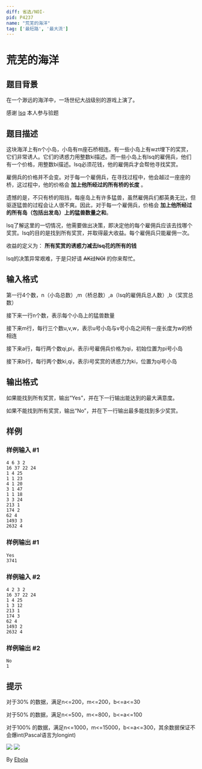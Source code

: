 ```yaml
---
diff: 省选/NOI-
pid: P4237
name: "荒芜的海洋"
tag: ['最短路', '最大流']
---
```

# 荒芜的海洋
## 题目背景

在一个渺远的海洋中，一场世纪大战级别的游戏上演了。

感谢 [lsq](https://www.luogu.org/space/show?uid=26556) 本人参与验题
## 题目描述

这块海洋上有n个小岛，小岛有m座石桥相连。有一些小岛上有wzt埋下的奖赏，它们非常诱人。它们的诱惑力用整数ki描述。而一些小岛上有lsq的雇佣兵，他们有一个价格，用整数bi描述。lsq必须花钱，他的雇佣兵才会帮他寻找奖赏。 

雇佣兵的价格并不会变。对于每一个雇佣兵，在寻找过程中，他会越过一座座的桥，这过程中，他的价格会 **加上他所经过的所有桥的长度** 。

遗憾的是，不只有桥的阻挡，每座岛上有许多猛兽，虽然雇佣兵们都英勇无比，但驱逐猛兽的过程会让人很不爽。因此，对于每一个雇佣兵，价格会 **加上他所经过的所有岛（包括出发岛）上的猛兽数量之和**。

lsq了解这里的一切情况，他需要做出决策，即决定他的每个雇佣兵应该去找哪个奖赏。lsq的目的是找到所有奖赏，并取得最大收益。每个雇佣兵只能雇佣一次。

收益的定义为： **所有奖赏的诱惑力减去lsq花的所有的钱**

lsq的决策异常艰难，于是只好请 ~~AK过NOI~~ 的你来帮忙。
## 输入格式

第一行4个数，n（小岛总数）,m（桥总数）,a（lsq的雇佣兵总人数）,b（奖赏总数）

接下来一行n个数，表示每个小岛上的猛兽数量

接下来m行，每行三个数u,v,w，表示u号小岛与v号小岛之间有一座长度为w的桥相连

接下来a行，每行两个数qi,pi，表示i号雇佣兵价格为qi，初始位置为pi号小岛

接下来b行，每行两个数ki,qi，表示i号奖赏的诱惑力为ki，位置为qi号小岛
## 输出格式

如果能找到所有奖赏，输出“Yes”，并在下一行输出能达到的最大满意度。

如果不能找到所有奖赏，输出“No”，并在下一行输出最多能找到多少奖赏。
## 样例

### 样例输入 #1
```
4 6 3 2
16 37 22 24 
1 4 25
1 1 23
4 1 20
3 1 47
1 1 18
3 3 24
213 1
174 2
62 4
1493 3
2632 4
```
### 样例输出 #1
```
Yes
3741
```
### 样例输入 #2
```
4 2 3 2
16 37 22 24
1 4 25
1 3 12
213 1
174 3
62 4
1493 2
2632 4
```
### 样例输出 #2
```
No
1
```
## 提示

对于30% 的数据，满足n<=200，m<=200，b<=a<=30

对于50% 的数据，满足n<=500，m<=800，b<=a<=100

对于100% 的数据，满足n<=1000，m<=15000，b<=a<=300，其余数据保证不会爆int(Pascal语言为longint)

![](https://cdn.luogu.com.cn/upload/pic/14497.png)
![](https://cdn.luogu.com.cn/upload/pic/14498.png)

By [Ebola](https://www.luogu.org/space/show?uid=20158)
